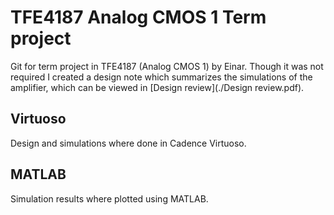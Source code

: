 # TFE4187 Analog CMOS 1 Term project
Git for term project in TFE4187 (Analog CMOS 1) by Einar. Though it was not required I created a design note which summarizes the simulations of the amplifier, which can be viewed in [Design review](./Design review.pdf).
## Virtuoso
Design and simulations where done in Cadence Virtuoso.
## MATLAB
Simulation results where plotted using MATLAB.
